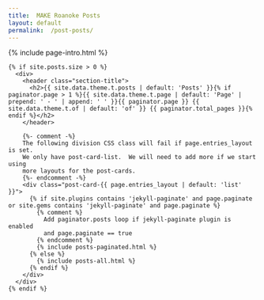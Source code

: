 ```yaml
---
title:  MAKE Roanoke Posts
layout: default
permalink:  /post-posts/
---
```


{% include page-intro.html %}

<main id="main" class="page-content" aria-label="Content">
  <div class="index inner">
    
    {% if site.posts.size > 0 %}
      <div>
        <header class="section-title">
          <h2>{{ site.data.theme.t.posts | default: 'Posts' }}{% if paginator.page > 1 %}{{ site.data.theme.t.page | default: 'Page' | prepend: ' - ' | append: ' ' }}{{ paginator.page }} {{ site.data.theme.t.of | default: 'of' }} {{ paginator.total_pages }}{% endif %}</h2>
        </header>

        {%- comment -%}
        The following division CSS class will fail if page.entries_layout is set.
        We only have post-card-list.  We will need to add more if we start using
        more layouts for the post-cards.
        {%- endcomment -%}
        <div class="post-card-{{ page.entries_layout | default: 'list' }}">
          {% if site.plugins contains 'jekyll-paginate' and page.paginate or site.gems contains 'jekyll-paginate' and page.paginate %}
            {% comment %}
              Add paginator.posts loop if jekyll-paginate plugin is enabled
              and page.paginate == true
            {% endcomment %}
            {% include posts-paginated.html %}
          {% else %}
            {% include posts-all.html %}
          {% endif %}
        </div>
      </div>    
    {% endif %}
    
  </div>
</main>
